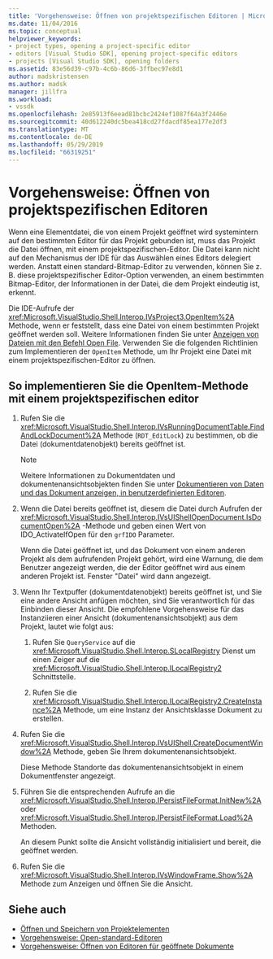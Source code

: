 ```yaml
---
title: 'Vorgehensweise: Öffnen von projektspezifischen Editoren | Microsoft-Dokumentation'
ms.date: 11/04/2016
ms.topic: conceptual
helpviewer_keywords:
- project types, opening a project-specific editor
- editors [Visual Studio SDK], opening project-specific editors
- projects [Visual Studio SDK], opening folders
ms.assetid: 83e56d39-c97b-4c6b-86d6-3ffbec97e8d1
author: madskristensen
ms.author: madsk
manager: jillfra
ms.workload:
- vssdk
ms.openlocfilehash: 2e85913f6eead81bcbc2424ef1087f64a3f2446e
ms.sourcegitcommit: 40d612240dc5bea418cd27fdacdf85ea177e2df3
ms.translationtype: MT
ms.contentlocale: de-DE
ms.lasthandoff: 05/29/2019
ms.locfileid: "66319251"
---
```

# <a name="how-to-open-project-specific-editors"></a>Vorgehensweise: Öffnen von projektspezifischen Editoren
Wenn eine Elementdatei, die von einem Projekt geöffnet wird systemintern auf den bestimmten Editor für das Projekt gebunden ist, muss das Projekt die Datei öffnen, mit einem projektspezifischen-Editor. Die Datei kann nicht auf den Mechanismus der IDE für das Auswählen eines Editors delegiert werden. Anstatt einen standard-Bitmap-Editor zu verwenden, können Sie z. B. diese projektspezifischer Editor-Option verwenden, an einem bestimmten Bitmap-Editor, der Informationen in der Datei, die dem Projekt eindeutig ist, erkennt.

 Die IDE-Aufrufe der <xref:Microsoft.VisualStudio.Shell.Interop.IVsProject3.OpenItem%2A> Methode, wenn er feststellt, dass eine Datei von einem bestimmten Projekt geöffnet werden soll. Weitere Informationen finden Sie unter [Anzeigen von Dateien mit den Befehl Open File](../extensibility/internals/displaying-files-by-using-the-open-file-command.md). Verwenden Sie die folgenden Richtlinien zum Implementieren der `OpenItem` Methode, um Ihr Projekt eine Datei mit einem projektspezifischen-Editor zu öffnen.

## <a name="to-implement-the-openitem-method-with-a-project-specific-editor"></a>So implementieren Sie die OpenItem-Methode mit einem projektspezifischen editor

1. Rufen Sie die <xref:Microsoft.VisualStudio.Shell.Interop.IVsRunningDocumentTable.FindAndLockDocument%2A> Methode (`RDT_EditLock`) zu bestimmen, ob die Datei (dokumentdatenobjekt) bereits geöffnet ist.

    > [!NOTE]
    > Weitere Informationen zu Dokumentdaten und dokumentenansichtsobjekten finden Sie unter [Dokumentieren von Daten und das Dokument anzeigen, in benutzerdefinierten Editoren](../extensibility/document-data-and-document-view-in-custom-editors.md).

2. Wenn die Datei bereits geöffnet ist, diesem die Datei durch Aufrufen der <xref:Microsoft.VisualStudio.Shell.Interop.IVsUIShellOpenDocument.IsDocumentOpen%2A> -Methode und geben einen Wert von IDO_ActivateIfOpen für den `grfIDO` Parameter.

     Wenn die Datei geöffnet ist, und das Dokument von einem anderen Projekt als dem aufrufenden Projekt gehört, wird eine Warnung, die dem Benutzer angezeigt werden, die der Editor geöffnet wird aus einem anderen Projekt ist. Fenster "Datei" wird dann angezeigt.

3. Wenn Ihr Textpuffer (dokumentdatenobjekt) bereits geöffnet ist, und Sie eine andere Ansicht anfügen möchten, sind Sie verantwortlich für das Einbinden dieser Ansicht. Die empfohlene Vorgehensweise für das Instanziieren einer Ansicht (dokumentenansichtsobjekt) aus dem Projekt, lautet wie folgt aus:

    1. Rufen Sie `QueryService` auf die <xref:Microsoft.VisualStudio.Shell.Interop.SLocalRegistry> Dienst um einen Zeiger auf die <xref:Microsoft.VisualStudio.Shell.Interop.ILocalRegistry2> Schnittstelle.

    2. Rufen Sie die <xref:Microsoft.VisualStudio.Shell.Interop.ILocalRegistry2.CreateInstance%2A> Methode, um eine Instanz der Ansichtsklasse Dokument zu erstellen.

4. Rufen Sie die <xref:Microsoft.VisualStudio.Shell.Interop.IVsUIShell.CreateDocumentWindow%2A> Methode, geben Sie Ihrem dokumentenansichtsobjekt.

     Diese Methode Standorte das dokumentenansichtsobjekt in einem Dokumentfenster angezeigt.

5. Führen Sie die entsprechenden Aufrufe an die <xref:Microsoft.VisualStudio.Shell.Interop.IPersistFileFormat.InitNew%2A> oder <xref:Microsoft.VisualStudio.Shell.Interop.IPersistFileFormat.Load%2A> Methoden.

     An diesem Punkt sollte die Ansicht vollständig initialisiert und bereit, die geöffnet werden.

6. Rufen Sie die <xref:Microsoft.VisualStudio.Shell.Interop.IVsWindowFrame.Show%2A> Methode zum Anzeigen und öffnen Sie die Ansicht.

## <a name="see-also"></a>Siehe auch
- [Öffnen und Speichern von Projektelementen](../extensibility/internals/opening-and-saving-project-items.md)
- [Vorgehensweise: Open-standard-Editoren](../extensibility/how-to-open-standard-editors.md)
- [Vorgehensweise: Öffnen von Editoren für geöffnete Dokumente](../extensibility/how-to-open-editors-for-open-documents.md)